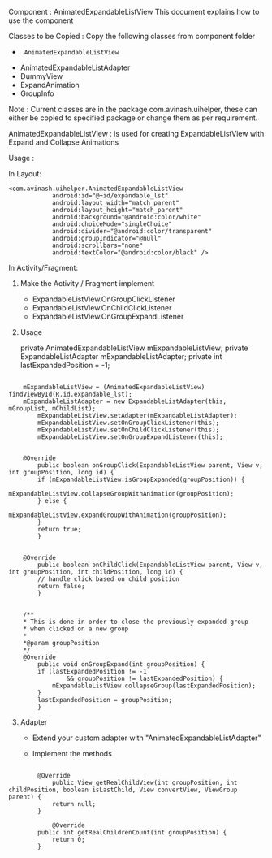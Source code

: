 Component : AnimatedExpandableListView
This document explains how to use the component

Classes to be Copied :
Copy the following classes from component folder

 *      AnimatedExpandableListView
 *	AnimatedExpandableListAdapter
 *	DummyView
 *	ExpandAnimation
 *	GroupInfo

 Note : Current classes are in the package com.avinash.uihelper, these can either be copied to specified package or
 change them as per requirement.

AnimatedExpandableListView : is used for creating ExpandableListView with Expand and Collapse Animations

Usage :

In Layout:

	<com.avinash.uihelper.AnimatedExpandableListView
                android:id="@+id/expandable_lst"
                android:layout_width="match_parent"
                android:layout_height="match_parent"
                android:background="@android:color/white"
                android:choiceMode="singleChoice"
                android:divider="@android:color/transparent"
                android:groupIndicator="@null"
                android:scrollbars="none"
                android:textColor="@android:color/black" />

In Activity/Fragment:

1) Make the Activity / Fragment implement 
	
	* ExpandableListView.OnGroupClickListener
	* ExpandableListView.OnChildClickListener
	* ExpandableListView.OnGroupExpandListener

2) Usage	

	private AnimatedExpandableListView mExpandableListView;
	private ExpandableListAdapter mExpandableListAdapter;
	private int lastExpandedPosition = -1;
	
```
	
	mExpandableListView = (AnimatedExpandableListView) findViewById(R.id.expandable_lst);
	mExpandableListAdapter = new ExpandableListAdapter(this, mGroupList, mChildList);
        mExpandableListView.setAdapter(mExpandableListAdapter);
        mExpandableListView.setOnGroupClickListener(this);
        mExpandableListView.setOnChildClickListener(this);
        mExpandableListView.setOnGroupExpandListener(this);	
```

```

	@Override
    	public boolean onGroupClick(ExpandableListView parent, View v, int groupPosition, long id) {
        if (mExpandableListView.isGroupExpanded(groupPosition)) {
            mExpandableListView.collapseGroupWithAnimation(groupPosition);
        } else {
            mExpandableListView.expandGroupWithAnimation(groupPosition);
        }
        return true;
    	}
```

```

	@Override
    	public boolean onChildClick(ExpandableListView parent, View v, int groupPosition, int childPosition, long id) {
        // handle click based on child position
        return false;
    	}
```

```

	/**
	* This is done in order to close the previously expanded group
	* when clicked on a new group
	*
	*@param groupPosition
	*/
	@Override
    	public void onGroupExpand(int groupPosition) {
        if (lastExpandedPosition != -1
                && groupPosition != lastExpandedPosition) {
            mExpandableListView.collapseGroup(lastExpandedPosition);
        }
        lastExpandedPosition = groupPosition;
    	}
```

3) Adapter

	* Extend your custom adapter with "AnimatedExpandableListAdapter"
	
	* Implement the methods
		
```

		@Override
    		public View getRealChildView(int groupPosition, int childPosition, boolean isLastChild, View convertView, ViewGroup parent) {
        	return null;
		}

    		@Override
		public int getRealChildrenCount(int groupPosition) {
        	return 0;
		}
```








